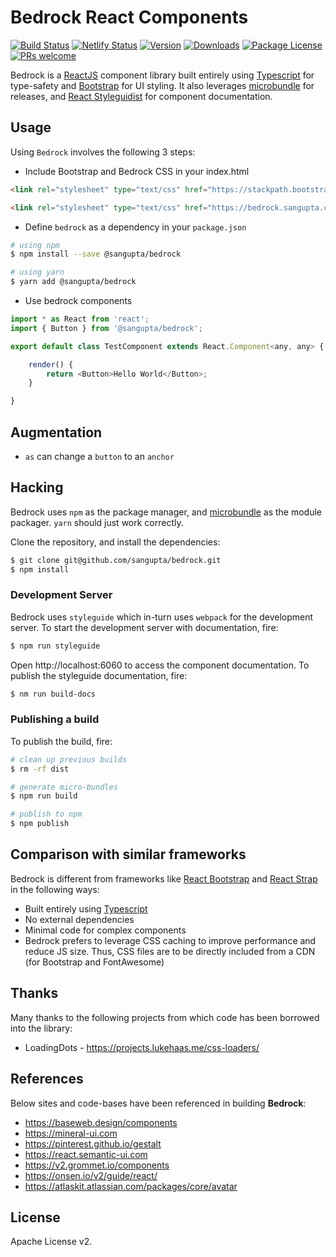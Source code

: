 # Bedrock React Components

[![Build Status][travis-badge]][travis-url]
[![Netlify Status][netlify-badge]][netlify-url]
[![Version][version-badge]][version-url]
[![Downloads][downloads-badge]][downloads-url]
[![Package License][license-badge]][license-url]
[![PRs welcome][pr-badge]][pr-url]

Bedrock is a [ReactJS][reactjs] component library built entirely using [Typescript][typescript] for type-safety and [Bootstrap][bootstrap] for UI styling. It also leverages [microbundle][microbundle] for releases, and [React Styleguidist][styleguidist] for component documentation.

## Usage

Using `Bedrock` involves the following 3 steps:

* Include Bootstrap and Bedrock CSS in your index.html

```html
<link rel="stylesheet" type="text/css" href="https://stackpath.bootstrapcdn.com/bootstrap/4.4.1/css/bootstrap.min.css" integrity="sha384-Vkoo8x4CGsO3+Hhxv8T/Q5PaXtkKtu6ug5TOeNV6gBiFeWPGFN9MuhOf23Q9Ifjh" crossorigin="anonymous">

<link rel="stylesheet" type="text/css" href="https://bedrock.sangupta.com/assets/css/bedrock.css">
```

* Define `bedrock` as a dependency in your `package.json`

```sh
# using npm
$ npm install --save @sangupta/bedrock

# using yarn
$ yarn add @sangupta/bedrock
```
* Use bedrock components

```js
import * as React from 'react';
import { Button } from '@sangupta/bedrock';

export default class TestComponent extends React.Component<any, any> {

    render() {
        return <Button>Hello World</Button>;
    }

}
```

## Augmentation

* `as` can change a `button` to an `anchor`

## Hacking

Bedrock uses `npm` as the package manager, and [microbundle][microbundle] as the module packager. `yarn` should just work correctly.

Clone the repository, and install the dependencies:

```sh
$ git clone git@github.com/sangupta/bedrock.git
$ npm install
```

### Development Server

Bedrock uses `styleguide` which in-turn uses `webpack` for the development
server. To start the development server with documentation, fire:

```sh
$ npm run styleguide
```

Open http://localhost:6060 to access the component documentation. To publish the styleguide documentation, fire:

```sh
$ nm run build-docs
```

### Publishing a build

To publish the build, fire:

```sh
# clean up previous builds
$ rm -rf dist

# generate micro-bundles
$ npm run build

# publish to npm
$ npm publish
```

## Comparison with similar frameworks

Bedrock is different from frameworks like [React Bootstrap][react-bootstrap] and [React Strap][reactstrap] in the following ways:

* Built entirely using [Typescript][typescript]
* No external dependencies
* Minimal code for complex components
* Bedrock prefers to leverage CSS caching to improve performance and reduce JS size. Thus, CSS files are to be directly included from a CDN (for Bootstrap and FontAwesome)

## Thanks

Many thanks to the following projects from which code has been borrowed into the library:

* LoadingDots - https://projects.lukehaas.me/css-loaders/

## References

Below sites and code-bases have been referenced in building **Bedrock**:

* https://baseweb.design/components
* https://mineral-ui.com
* https://pinterest.github.io/gestalt
* https://react.semantic-ui.com
* https://v2.grommet.io/components
* https://onsen.io/v2/guide/react/
* https://atlaskit.atlassian.com/packages/core/avatar

## License

Apache License v2.


[npm]: https://www.npmjs.com/
[travis-badge]: https://img.shields.io/travis/sangupta/bedrock.svg?style=flat-square
[travis-url]: https://travis-ci.org/sangupta/bedrock
[netlify-badge]: https://img.shields.io/netlify/a8029857-1dd5-43b6-90cf-817ec5ee925e?style=flat-square
[netlify-url]: https://app.netlify.com/sites/elastic-mcnulty-1ba012/deploys
[version-badge]: https://img.shields.io/npm/v/@sangupta/bedrock.svg?style=flat-square
[version-url]: https://github.com/sangupta/bedrock
[downloads-badge]: https://img.shields.io/npm/dm/@sangupta/bedrock.svg?style=flat-square
[downloads-url]: https://github.com/sangupta/bedrock
[license-badge]: https://img.shields.io/npm/l/@sangupta/bedrock.svg?style=flat-square
[license-url]: https://github.com/sangupta/bedrock/blob/master/LICENSE
[pr-badge]: https://img.shields.io/badge/PRs-welcome-brightgreen.svg?style=flat-square
[pr-url]: http://makeapullrequest.com
[reactjs]: https://reactjs.org/
[typescript]: https://www.typescriptlang.org/
[bootstrap]: https://getbootstrap.com/
[microbundle]: https://github.com/developit/microbundle
[react-bootstrap]: https://react-bootstrap.github.io/
[reactstrap]: https://reactstrap.github.io/
[styleguidist]: https://github.com/styleguidist/react-styleguidist
